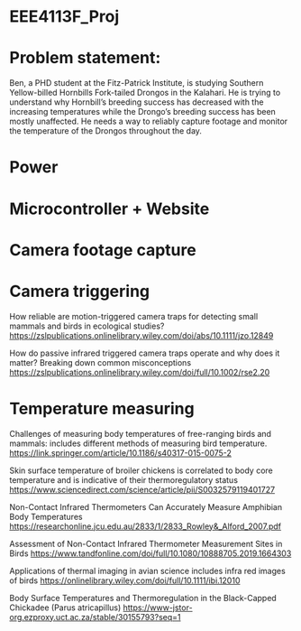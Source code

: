 # EEE4113F_Proj

# Problem statement:
Ben, a PHD student at the Fitz-Patrick Institute, is studying Southern Yellow-billed Hornbills Fork-tailed Drongos in
the Kalahari. He is trying to understand why Hornbill’s breeding success has decreased
with the increasing temperatures while the Drongo’s breeding success has been mostly
unaffected. He needs a way to reliably capture footage and monitor the temperature of the Drongos throughout the day.

# Power

# Microcontroller + Website

# Camera footage capture

# Camera triggering

How reliable are motion-triggered camera traps for detecting small mammals and birds in ecological studies?
https://zslpublications.onlinelibrary.wiley.com/doi/abs/10.1111/jzo.12849

How do passive infrared triggered camera traps operate and why does it matter? Breaking down common misconceptions
https://zslpublications.onlinelibrary.wiley.com/doi/full/10.1002/rse2.20

# Temperature measuring

Challenges of measuring body temperatures of free-ranging birds and mammals: 
includes different methods of measuring bird temperature.
https://link.springer.com/article/10.1186/s40317-015-0075-2

Skin surface temperature of broiler chickens is correlated to body core temperature and is indicative of their thermoregulatory status
https://www.sciencedirect.com/science/article/pii/S0032579119401727

Non-Contact Infrared Thermometers Can
Accurately Measure Amphibian Body
Temperatures
https://researchonline.jcu.edu.au/2833/1/2833_Rowley&_Alford_2007.pdf

Assessment of Non-Contact Infrared Thermometer Measurement Sites in Birds
https://www.tandfonline.com/doi/full/10.1080/10888705.2019.1664303

Applications of thermal imaging in avian science
includes infra red images of birds
https://onlinelibrary.wiley.com/doi/full/10.1111/ibi.12010

Body Surface Temperatures and Thermoregulation in the Black-Capped Chickadee (Parus atricapillus)
https://www-jstor-org.ezproxy.uct.ac.za/stable/30155793?seq=1
